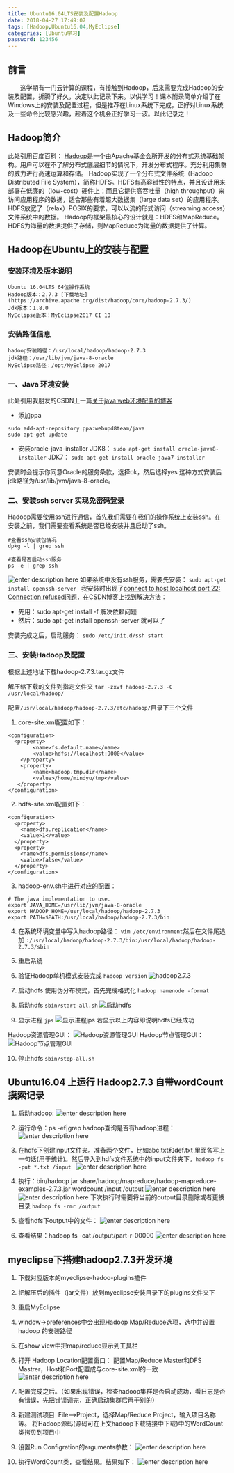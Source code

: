 ```yaml
---
title: Ubuntu16.04LTS安装及配置Hadoop
date: 2018-04-27 17:49:07
tags: [Hadoop,Ubuntu16.04,MyEclipse]
categories: [Ubuntu学习]
password: 123456
---
```


## 前言
  这学期有一门云计算的课程，有接触到Hadoop，后来需要完成Hadoop的安装及配置，折腾了好久，决定以此记录下来。以供学习！课本附录简单介绍了在Windows上的安装及配置过程，但是推荐在Linux系统下完成，正好对Linux系统及一些命令比较感兴趣，趁着这个机会正好学习一波。以此记录之！<!--more-->

## Hadoop简介
此处引用百度百科：
	[Hadoop](https://baike.baidu.com/item/Hadoop/3526507?fr=aladdin)是一个由Apache基金会所开发的分布式系统基础架构。用户可以在不了解分布式底层细节的情况下，开发分布式程序。充分利用集群的威力进行高速运算和存储。
	Hadoop实现了一个分布式文件系统（Hadoop Distributed File System），简称HDFS。HDFS有高容错性的特点，并且设计用来部署在低廉的（low-cost）硬件上；而且它提供高吞吐量（high throughput）来访问应用程序的数据，适合那些有着超大数据集（large data set）的应用程序。HDFS放宽了（relax）POSIX的要求，可以以流的形式访问（streaming access）文件系统中的数据。
	Hadoop的框架最核心的设计就是：HDFS和MapReduce。HDFS为海量的数据提供了存储，则MapReduce为海量的数据提供了计算。

## Hadoop在Ubuntu上的安装与配置
### 安装环境及版本说明
	Ubuntu 16.04LTS 64位操作系统
	Hadoop版本：2.7.3 [下载地址](https://archive.apache.org/dist/hadoop/core/hadoop-2.7.3/)
	Jdk版本：1.8.0 
	MyEclipse版本：MyEclipse2017 CI 10
### 安装路径信息
	hadoop安装路径：/usr/local/hadoop/hadoop-2.7.3
	jdk路径：/usr/lib/jvm/java-8-oracle
	MyEclipse路径：/opt/MyEclipse 2017

### 一、Java 环境安装
此处引用我朋友的CSDN上一篇[关于java web环境配置的博客](https://blog.csdn.net/u011324454/article/details/78497021)

- 添加ppa

``` stylus
sudo add-apt-repository ppa:webupd8team/java
sudo apt-get update
```

- 安装oracle-java-installer
JDK8：
`sudo apt-get install oracle-java8-installer`
JDK7：
`sudo apt-get install oracle-java7-installer`

安装时会提示你同意Oracle的服务条款，选择ok，然后选择yes
这种方式安装后jdk路径为/usr/lib/jvm/java-8-oracle。

### 二、安装ssh server 实现免密码登录
Hadoop需要使用ssh进行通信，首先我们需要在我们的操作系统上安装ssh。在安装之前，我们需要查看系统是否已经安装并且启动了ssh。

``` stylus
#查看ssh安装包情况
dpkg -l | grep ssh  

#查看是否启动ssh服务
ps -e | grep ssh
```
![enter description here](http://hexoblog-1253306922.cosgz.myqcloud.com/photo2018/Hadoop/hadoop_ssh.png)
如果系统中没有ssh服务，需要先安装：
`sudo apt-get install openssh-server `
我安装时出现了[connect to host localhost port 22: Connection refused问题](https://blog.csdn.net/feliciafay/article/details/6561414)，在CSDN博客上找到解决方法：
- 先用：sudo apt-get install -f 解决依赖问题
- 然后：sudo apt-get install openssh-server 就可以了

安装完成之后，启动服务：
`sudo /etc/init.d/ssh start`

### 三、安装Hadoop及配置
根据上述地址下载hadoop-2.7.3.tar.gz文件

解压缩下载的文件到指定文件夹
`tar -zxvf hadoop-2.7.3 -C /usr/local/hadoop/`

配置`/usr/local/hadoop/hadoop-2.7.3/etc/hadoop/`目录下三个文件

 1. core-site.xml配置如下：
``` stylus
<configuration>
  <property>
        <name>fs.default.name</name>
        <value>hdfs://localhost:9000</value>
    </property>
    <property>
        <name>hadoop.tmp.dir</name>
        <value>/home/mindyu/tmp</value>
   </property>
</configuration>
```
2. hdfs-site.xml配置如下：
``` stylus
<configuration>
  <property>
    <name>dfs.replication</name>
    <value>1</value>
  </property>
  <property>
    <name>dfs.permissions</name>
    <value>false</value>
  </property>
</configuration>
```
3. hadoop-env.sh中进行对应的配置：
``` stylus
# The java implementation to use.
export JAVA_HOME=/usr/lib/jvm/java-8-oracle
export HADOOP_HOME=/usr/local/hadoop/hadoop-2.7.3
export PATH=$PATH:/usr/local/hadoop/hadoop-2.7.3/bin
```
4. 在系统环境变量中写入hadoop路径：
`vim /etc/environment`然后在文件尾追加
`:/usr/local/hadoop/hadoop-2.7.3/bin:/usr/local/hadoop/hadoop-2.7.3/sbin`

5. 重启系统
6. 验证Hadoop单机模式安装完成
`hadoop version`
![hadoop2.7.3](http://hexoblog-1253306922.cosgz.myqcloud.com/photo2018/Hadoop/hadoop_version.png)
7. 启动hdfs 使用伪分布模式，首先完成格式化
`hadoop namenode -format`
8. 启动hdfs
`sbin/start-all.sh`
![启动hdfs](http://hexoblog-1253306922.cosgz.myqcloud.com/photo2018/Hadoop/hadoop_hdfs.png)
9. 显示进程
`jps`
![显示进程jps](http://hexoblog-1253306922.cosgz.myqcloud.com/photo2018/Hadoop/hadoop_jps.png)
若显示以上内容即说明hdfs已经成功

Hadoop资源管理GUI：
![Hadoop资源管理GUI](http://hexoblog-1253306922.cosgz.myqcloud.com/photo2018/Hadoop/hadoop_source.png)
Hadoop节点管理GUI：
![Hadoop节点管理GUI](http://hexoblog-1253306922.cosgz.myqcloud.com/photo2018/Hadoop/hadoop_node.png)

10. 停止hdfs
`sbin/stop-all.sh`


## Ubuntu16.04 上运行 Hadoop2.7.3 自带wordCount摸索记录

1. 启动hadoop:
![enter description here](http://hexoblog-1253306922.cosgz.myqcloud.com/photo2018/Hadoop/hadoop_start.png)

2. 运行命令：ps -ef|grep hadoop查询是否有hadoop进程：
![enter description here](http://hexoblog-1253306922.cosgz.myqcloud.com/photo2018/Hadoop/hadoop_grep.png)

3. 在hdfs下创建input文件夹。准备两个文件，比如abc.txt和def.txt 里面各写上一句话(用于统计)。然后导入到hdfs文件系统中的input文件夹下。`hadoop fs -put *.txt /input `
![enter description here](http://hexoblog-1253306922.cosgz.myqcloud.com/photo2018/Hadoop/hadoop_input.png)

4. 执行：bin/hadoop jar share/hadoop/mapreduce/hadoop-mapreduce-examples-2.7.3.jar wordcount /input /output
![enter description here](http://hexoblog-1253306922.cosgz.myqcloud.com/photo2018/Hadoop/hadoop_output.png)
![enter description here](http://hexoblog-1253306922.cosgz.myqcloud.com/photo2018/Hadoop/hadoop_output2.png)
下次执行时需要将当前的output目录删除或者更换目录
`hadoop fs -rmr /output`

5. 查看hdfs下output中的文件：
![enter description here](http://hexoblog-1253306922.cosgz.myqcloud.com/photo2018/Hadoop/hadoop_lsoutput.png)

6. 查看结果：hadoop fs -cat /output/part-r-00000
![enter description here](http://hexoblog-1253306922.cosgz.myqcloud.com/photo2018/Hadoop/hadoop_result.png)


## myeclipse下搭建hadoop2.7.3开发环境

 1. 下载对应版本的myeclipse-hadoo-plugins插件
 2. 把解压后的插件（jar文件）放到myeclipse安装目录下的plugins文件夹下
 3. 重启MyEclipse
 4. window->preferences中会出现Hadoop Map/Reduce选项，选中并设置hadoop 的安装路径
 5. 在show view中把map/reduce显示到工具栏
 6. 打开 Hadoop Location配置窗口： 配置Map/Reduce Master和DFS Mastrer，Host和Port配置成与core-site.xml的一致 
![enter description here](http://hexoblog-1253306922.cosgz.myqcloud.com/photo2018/Hadoop/hadoop_location.png)

7. 配置完成之后。（如果出现错误，检查hadoop集群是否启动成功，看日志是否有错误，先把错误调完，正确启动集群后再干别的）
8. 新建测试项目 
File—>Project，选择Map/Reduce Project，输入项目名称等。 将Hadoop源码(源码可在上文hadoop下载链接中下载)中的WordCount类拷贝到项目中
9. 设置Run Configration的arguments参数：
![enter description here](http://hexoblog-1253306922.cosgz.myqcloud.com/photo2018/Hadoop/hadoop_arguments.png)

10. 执行WordCount类，查看结果。结果如下：
![enter description here](http://hexoblog-1253306922.cosgz.myqcloud.com/photo2018/Hadoop/hadoop_wordresult.png)


